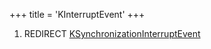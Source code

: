 +++
title = 'KInterruptEvent'
+++

1.  REDIRECT
    [KSynchronizationInterruptEvent](KSynchronizationInterruptEvent "wikilink")
